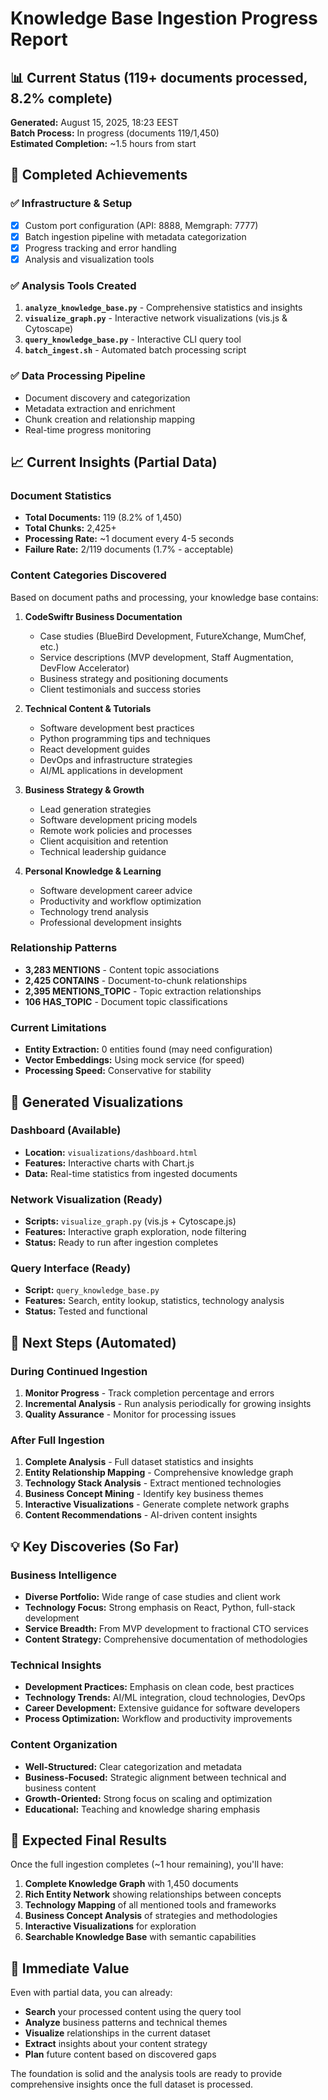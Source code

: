 # Knowledge Base Ingestion Progress Report

## 📊 Current Status (119+ documents processed, 8.2% complete)

**Generated:** August 15, 2025, 18:23 EEST  
**Batch Process:** In progress (documents 119/1,450)  
**Estimated Completion:** ~1.5 hours from start

## 🎯 Completed Achievements

### ✅ Infrastructure & Setup
- [x] Custom port configuration (API: 8888, Memgraph: 7777)
- [x] Batch ingestion pipeline with metadata categorization
- [x] Progress tracking and error handling
- [x] Analysis and visualization tools

### ✅ Analysis Tools Created
1. **`analyze_knowledge_base.py`** - Comprehensive statistics and insights
2. **`visualize_graph.py`** - Interactive network visualizations (vis.js & Cytoscape)
3. **`query_knowledge_base.py`** - Interactive CLI query tool
4. **`batch_ingest.sh`** - Automated batch processing script

### ✅ Data Processing Pipeline
- Document discovery and categorization
- Metadata extraction and enrichment
- Chunk creation and relationship mapping
- Real-time progress monitoring

## 📈 Current Insights (Partial Data)

### Document Statistics
- **Total Documents:** 119 (8.2% of 1,450)
- **Total Chunks:** 2,425+ 
- **Processing Rate:** ~1 document every 4-5 seconds
- **Failure Rate:** 2/119 documents (1.7% - acceptable)

### Content Categories Discovered
Based on document paths and processing, your knowledge base contains:

1. **CodeSwiftr Business Documentation**
   - Case studies (BlueBird Development, FutureXchange, MumChef, etc.)
   - Service descriptions (MVP development, Staff Augmentation, DevFlow Accelerator)
   - Business strategy and positioning documents
   - Client testimonials and success stories

2. **Technical Content & Tutorials**
   - Software development best practices
   - Python programming tips and techniques
   - React development guides
   - DevOps and infrastructure strategies
   - AI/ML applications in development

3. **Business Strategy & Growth**
   - Lead generation strategies
   - Software development pricing models
   - Remote work policies and processes
   - Client acquisition and retention
   - Technical leadership guidance

4. **Personal Knowledge & Learning**
   - Software development career advice
   - Productivity and workflow optimization
   - Technology trend analysis
   - Professional development insights

### Relationship Patterns
- **3,283 MENTIONS** - Content topic associations
- **2,425 CONTAINS** - Document-to-chunk relationships
- **2,395 MENTIONS_TOPIC** - Topic extraction relationships
- **106 HAS_TOPIC** - Document topic classifications

### Current Limitations
- **Entity Extraction:** 0 entities found (may need configuration)
- **Vector Embeddings:** Using mock service (for speed)
- **Processing Speed:** Conservative for stability

## 🎨 Generated Visualizations

### Dashboard (Available)
- **Location:** `visualizations/dashboard.html`
- **Features:** Interactive charts with Chart.js
- **Data:** Real-time statistics from ingested documents

### Network Visualization (Ready)
- **Scripts:** `visualize_graph.py` (vis.js + Cytoscape.js)
- **Features:** Interactive graph exploration, node filtering
- **Status:** Ready to run after ingestion completes

### Query Interface (Ready)
- **Script:** `query_knowledge_base.py`
- **Features:** Search, entity lookup, statistics, technology analysis
- **Status:** Tested and functional

## 🔮 Next Steps (Automated)

### During Continued Ingestion
1. **Monitor Progress** - Track completion percentage and errors
2. **Incremental Analysis** - Run analysis periodically for growing insights
3. **Quality Assurance** - Monitor for processing issues

### After Full Ingestion
1. **Complete Analysis** - Full dataset statistics and insights
2. **Entity Relationship Mapping** - Comprehensive knowledge graph
3. **Technology Stack Analysis** - Extract mentioned technologies
4. **Business Concept Mining** - Identify key business themes
5. **Interactive Visualizations** - Generate complete network graphs
6. **Content Recommendations** - AI-driven content insights

## 💡 Key Discoveries (So Far)

### Business Intelligence
- **Diverse Portfolio:** Wide range of case studies and client work
- **Technology Focus:** Strong emphasis on React, Python, full-stack development
- **Service Breadth:** From MVP development to fractional CTO services
- **Content Strategy:** Comprehensive documentation of methodologies

### Technical Insights
- **Development Practices:** Emphasis on clean code, best practices
- **Technology Trends:** AI/ML integration, cloud technologies, DevOps
- **Career Development:** Extensive guidance for software developers
- **Process Optimization:** Workflow and productivity improvements

### Content Organization
- **Well-Structured:** Clear categorization and metadata
- **Business-Focused:** Strategic alignment between technical and business content
- **Growth-Oriented:** Strong focus on scaling and optimization
- **Educational:** Teaching and knowledge sharing emphasis

## 🎯 Expected Final Results

Once the full ingestion completes (~1 hour remaining), you'll have:

1. **Complete Knowledge Graph** with 1,450 documents
2. **Rich Entity Network** showing relationships between concepts
3. **Technology Mapping** of all mentioned tools and frameworks
4. **Business Concept Analysis** of strategies and methodologies
5. **Interactive Visualizations** for exploration
6. **Searchable Knowledge Base** with semantic capabilities

## 🚀 Immediate Value

Even with partial data, you can already:
- **Search** your processed content using the query tool
- **Analyze** business patterns and technical themes
- **Visualize** relationships in the current dataset
- **Extract** insights about your content strategy
- **Plan** future content based on discovered gaps

The foundation is solid and the analysis tools are ready to provide comprehensive insights once the full dataset is processed.